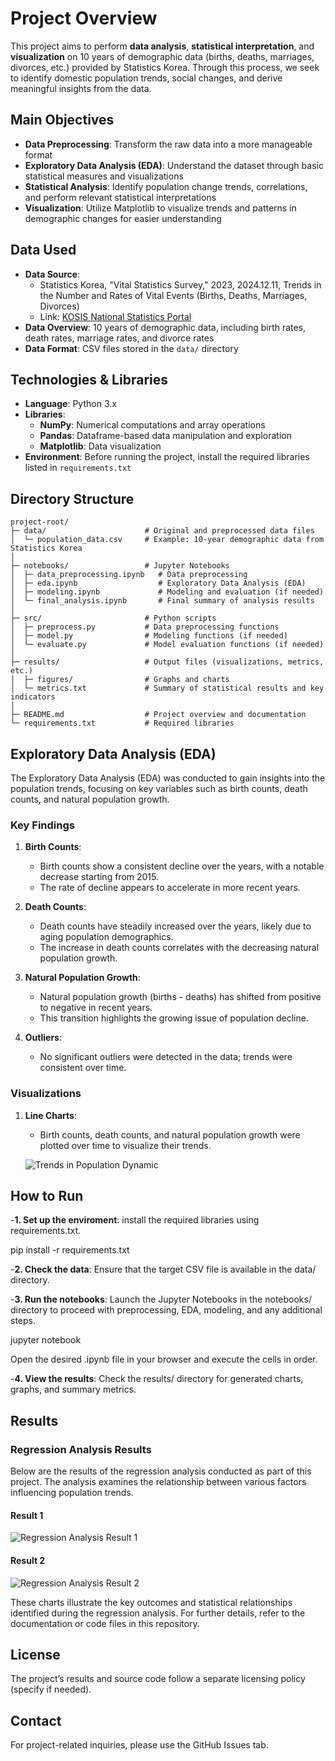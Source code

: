 
# Project Overview

This project aims to perform **data analysis**, **statistical interpretation**, and **visualization** on 10 years of demographic data (births, deaths, marriages, divorces, etc.) provided by Statistics Korea. Through this process, we seek to identify domestic population trends, social changes, and derive meaningful insights from the data.

## Main Objectives

- **Data Preprocessing**: Transform the raw data into a more manageable format  
- **Exploratory Data Analysis (EDA)**: Understand the dataset through basic statistical measures and visualizations  
- **Statistical Analysis**: Identify population change trends, correlations, and perform relevant statistical interpretations  
- **Visualization**: Utilize Matplotlib to visualize trends and patterns in demographic changes for easier understanding

## Data Used

- **Data Source**:  
  - Statistics Korea, "Vital Statistics Survey," 2023, 2024.12.11, Trends in the Number and Rates of Vital Events (Births, Deaths, Marriages, Divorces)  
  - Link: [KOSIS National Statistics Portal](https://kosis.kr/statHtml/statHtml.do?orgId=101&tblId=DT_1B8000F&conn_path=I2)
- **Data Overview**: 10 years of demographic data, including birth rates, death rates, marriage rates, and divorce rates  
- **Data Format**: CSV files stored in the `data/` directory

## Technologies & Libraries

- **Language**: Python 3.x  
- **Libraries**:
  - **NumPy**: Numerical computations and array operations  
  - **Pandas**: Dataframe-based data manipulation and exploration  
  - **Matplotlib**: Data visualization  
- **Environment**: Before running the project, install the required libraries listed in `requirements.txt`

## Directory Structure

```plaintext
project-root/
├─ data/                      # Original and preprocessed data files
│  └─ population_data.csv     # Example: 10-year demographic data from Statistics Korea
│
├─ notebooks/                 # Jupyter Notebooks
│  ├─ data_preprocessing.ipynb   # Data preprocessing
│  ├─ eda.ipynb                  # Exploratory Data Analysis (EDA)
│  ├─ modeling.ipynb             # Modeling and evaluation (if needed)
│  └─ final_analysis.ipynb       # Final summary of analysis results
│
├─ src/                       # Python scripts
│  ├─ preprocess.py           # Data preprocessing functions
│  ├─ model.py                # Modeling functions (if needed)
│  └─ evaluate.py             # Model evaluation functions (if needed)
│
├─ results/                   # Output files (visualizations, metrics, etc.)
│  ├─ figures/                # Graphs and charts
│  └─ metrics.txt             # Summary of statistical results and key indicators
│
├─ README.md                  # Project overview and documentation
└─ requirements.txt           # Required libraries
```

## Exploratory Data Analysis (EDA)

The Exploratory Data Analysis (EDA) was conducted to gain insights into the population trends, focusing on key variables such as birth counts, death counts, and natural population growth.

### Key Findings
1. **Birth Counts**:
   - Birth counts show a consistent decline over the years, with a notable decrease starting from 2015.
   - The rate of decline appears to accelerate in more recent years.

2. **Death Counts**:
   - Death counts have steadily increased over the years, likely due to aging population demographics.
   - The increase in death counts correlates with the decreasing natural population growth.

3. **Natural Population Growth**:
   - Natural population growth (births - deaths) has shifted from positive to negative in recent years.
   - This transition highlights the growing issue of population decline.

4. **Outliers**:
   - No significant outliers were detected in the data; trends were consistent over time.

### Visualizations
1. **Line Charts**:
   - Birth counts, death counts, and natural population growth were plotted over time to visualize their trends.

   ![Trends in Population Dynamic](https://github.com/fueguito03/Population-Trends-Analysis/blob/main/results/Trends_in_Population_Dynamic.png)

## How to Run

-**1. Set up the enviroment**: install the required libraries using requirements.txt.

pip install -r requirements.txt

-**2. Check the data**: Ensure that the target CSV file is available in the data/ directory.

-**3. Run the notebooks**: Launch the Jupyter Notebooks in the notebooks/ directory to proceed with preprocessing, EDA, modeling, and any additional steps.

jupyter notebook

Open the desired .ipynb file in your browser and execute the cells in order.

-**4. View the results**: Check the results/ directory for generated charts, graphs, and summary metrics.

## Results

### Regression Analysis Results

Below are the results of the regression analysis conducted as part of this project. The analysis examines the relationship between various factors influencing population trends.

#### Result 1
![Regression Analysis Result 1](https://github.com/fueguito03/Population-Trends-Analysis/blob/main/results/regression_analysis_results1.png)

#### Result 2
![Regression Analysis Result 2](https://github.com/fueguito03/Population-Trends-Analysis/blob/main/results/regression_analysis_results2.png)

These charts illustrate the key outcomes and statistical relationships identified during the regression analysis. For further details, refer to the documentation or code files in this repository.

## License

The project’s results and source code follow a separate licensing policy (specify if needed).

## Contact

For project-related inquiries, please use the GitHub Issues tab.


